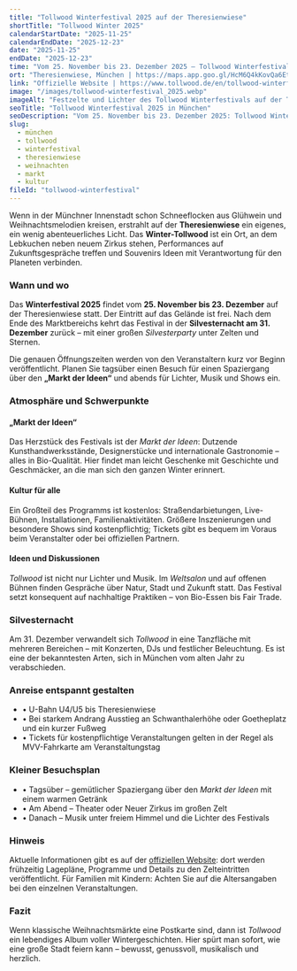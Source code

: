 ```yaml
---
title: "Tollwood Winterfestival 2025 auf der Theresienwiese"
shortTitle: "Tollwood Winter 2025"
calendarStartDate: "2025-11-25"
calendarEndDate: "2025-12-23"
date: "2025-11-25"
endDate: "2025-12-23"
time: "Vom 25. November bis 23. Dezember 2025 – Tollwood Winterfestival"
ort: "Theresienwiese, München | https://maps.app.goo.gl/HcM6Q4kKovQa6Ett5"
link: "Offizielle Website | https://www.tollwood.de/en/tollwood-winterfestival/"
image: "/images/tollwood-winterfestival_2025.webp"
imageAlt: "Festzelte und Lichter des Tollwood Winterfestivals auf der Theresienwiese"
seoTitle: "Tollwood Winterfestival 2025 in München"
seoDescription: "Vom 25. November bis 23. Dezember 2025: Tollwood Winterfestival auf der Theresienwiese – Markt der Ideen, Straßenshows, Bio-Gastronomie und Silvesterparty."
slug:
  - münchen
  - tollwood
  - winterfestival
  - theresienwiese
  - weihnachten
  - markt
  - kultur
fileId: "tollwood-winterfestival"
---
```


Wenn in der Münchner Innenstadt schon Schneeflocken aus Glühwein und Weihnachtsmelodien kreisen, erstrahlt auf der **Theresienwiese** ein eigenes, ein wenig abenteuerliches Licht. Das **Winter-Tollwood** ist ein Ort, an dem Lebkuchen neben neuem Zirkus stehen, Performances auf Zukunftsgespräche treffen und Souvenirs Ideen mit Verantwortung für den Planeten verbinden.

### Wann und wo

Das **Winterfestival 2025** findet vom **25. November bis 23. Dezember** auf der Theresienwiese statt. Der Eintritt auf das Gelände ist frei. Nach dem Ende des Marktbereichs kehrt das Festival in der **Silvesternacht am 31. Dezember** zurück – mit einer großen *Silvesterparty* unter Zelten und Sternen.

Die genauen Öffnungszeiten werden von den Veranstaltern kurz vor Beginn veröffentlicht. Planen Sie tagsüber einen Besuch für einen Spaziergang über den **„Markt der Ideen“** und abends für Lichter, Musik und Shows ein.

### Atmosphäre und Schwerpunkte

#### „Markt der Ideen“
Das Herzstück des Festivals ist der *Markt der Ideen*: Dutzende Kunsthandwerksstände, Designerstücke und internationale Gastronomie – alles in Bio-Qualität. Hier findet man leicht Geschenke mit Geschichte und Geschmäcker, an die man sich den ganzen Winter erinnert.

#### Kultur für alle
Ein Großteil des Programms ist kostenlos: Straßendarbietungen, Live-Bühnen, Installationen, Familienaktivitäten. Größere Inszenierungen und besondere Shows sind kostenpflichtig; Tickets gibt es bequem im Voraus beim Veranstalter oder bei offiziellen Partnern.

#### Ideen und Diskussionen
*Tollwood* ist nicht nur Lichter und Musik. Im *Weltsalon* und auf offenen Bühnen finden Gespräche über Natur, Stadt und Zukunft statt. Das Festival setzt konsequent auf nachhaltige Praktiken – von Bio-Essen bis Fair Trade.

### Silvesternacht

Am 31. Dezember verwandelt sich *Tollwood* in eine Tanzfläche mit mehreren Bereichen – mit Konzerten, DJs und festlicher Beleuchtung. Es ist eine der bekanntesten Arten, sich in München vom alten Jahr zu verabschieden.

### Anreise entspannt gestalten

- • U-Bahn U4/U5 bis Theresienwiese  
- • Bei starkem Andrang Ausstieg an Schwanthalerhöhe oder Goetheplatz und ein kurzer Fußweg  
- • Tickets für kostenpflichtige Veranstaltungen gelten in der Regel als MVV-Fahrkarte am Veranstaltungstag  

### Kleiner Besuchsplan

- • Tagsüber – gemütlicher Spaziergang über den *Markt der Ideen* mit einem warmen Getränk  
- • Am Abend – Theater oder Neuer Zirkus im großen Zelt  
- • Danach – Musik unter freiem Himmel und die Lichter des Festivals  

### Hinweis

Aktuelle Informationen gibt es auf der [offiziellen Website](https://www.tollwood.de/en/tollwood-winterfestival/): dort werden frühzeitig Lagepläne, Programme und Details zu den Zelteintritten veröffentlicht. Für Familien mit Kindern: Achten Sie auf die Altersangaben bei den einzelnen Veranstaltungen.

### Fazit

Wenn klassische Weihnachtsmärkte eine Postkarte sind, dann ist *Tollwood* ein lebendiges Album voller Wintergeschichten. Hier spürt man sofort, wie eine große Stadt feiern kann – bewusst, genussvoll, musikalisch und herzlich.

